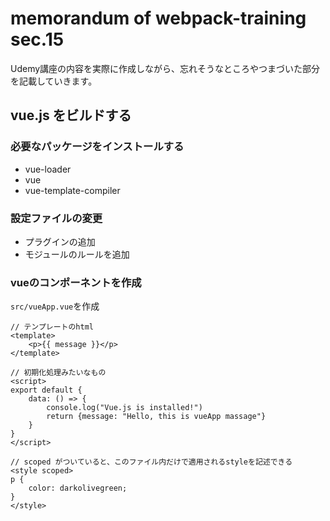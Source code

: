 # memorandum of webpack-training sec.15
Udemy講座の内容を実際に作成しながら、忘れそうなところやつまづいた部分を記載していきます。

## vue.js をビルドする

### 必要なパッケージをインストールする
- vue-loader
- vue
- vue-template-compiler

### 設定ファイルの変更
- プラグインの追加
- モジュールのルールを追加

### vueのコンポーネントを作成
`src/vueApp.vue`を作成
```
// テンプレートのhtml
<template>
	<p>{{ message }}</p> 
</template>

// 初期化処理みたいなもの
<script>
export default {
	data: () => {
		console.log("Vue.js is installed!")
		return {message: "Hello, this is vueApp massage"}
	}
}
</script>

// scoped がついていると、このファイル内だけで適用されるstyleを記述できる
<style scoped>
p {
	color: darkolivegreen;
}
</style>
```

